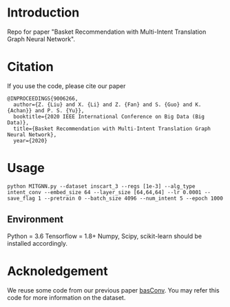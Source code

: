 # Introduction
Repo for paper "Basket Recommendation with Multi-Intent Translation Graph Neural Network".

# Citation
If you use the code, please cite our paper
```
@INPROCEEDINGS{9006266,
  author={Z. {Liu} and X. {Li} and Z. {Fan} and S. {Guo} and K. {Achan}} and P. S. {Yu}},
  booktitle={2020 IEEE International Conference on Big Data (Big Data)},
  title={Basket Recommendation with Multi-Intent Translation Graph Neural Network},
  year={2020}
```

# Usage
```
python MITGNN.py --dataset inscart_3 --regs [1e-3] --alg_type intent_conv --embed_size 64 --layer_size [64,64,64] --lr 0.0001 --save_flag 1 --pretrain 0 --batch_size 4096 --num_intent 5 --epoch 1000
```
## Environment
Python = 3.6
Tensorflow = 1.8+
Numpy, Scipy, scikit-learn should be installed accordingly.

# Acknoledgement
We reuse some code from our previous paper [basConv](https://github.com/JimLiu96/basConv). You may refer this code for more information on the dataset. 
